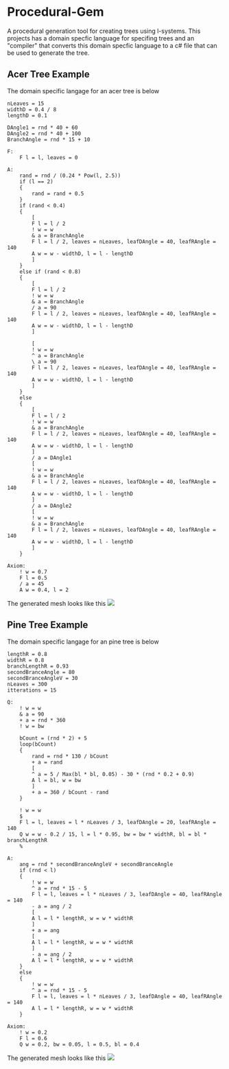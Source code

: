 # Procedural-Gem

A procedural generation tool for creating trees using l-systems. This projects has a domain specfic language for specifing trees and an "compiler" that converts this domain specfic language to a c# file that can be used to generate the tree.

## Acer Tree Example
The domain specific langage for an acer tree is below
```
nLeaves = 15
widthD = 0.4 / 8
lengthD = 0.1

DAngle1 = rnd * 40 + 60
DAngle2 = rnd * 40 + 100
BranchAngle = rnd * 15 + 10

F:
    F l = l, leaves = 0

A:
    rand = rnd / (0.24 * Pow(l, 2.5))
    if (l == 2)
    {
        rand = rand + 0.5
    }
    if (rand < 0.4)
    {
        [
        F l = l / 2
        ! w = w
        & a = BranchAngle
        F l = l / 2, leaves = nLeaves, leafDAngle = 40, leafRAngle = 140
        A w = w - widthD, l = l - lengthD
        ]
    }
    else if (rand < 0.8)
    {
        [
        F l = l / 2
        ! w = w
        & a = BranchAngle
        / a = 90
        F l = l / 2, leaves = nLeaves, leafDAngle = 40, leafRAngle = 140
        A w = w - widthD, l = l - lengthD
        ]

        [
        ! w = w
        ^ a = BranchAngle
        \ a = 90
        F l = l / 2, leaves = nLeaves, leafDAngle = 40, leafRAngle = 140
        A w = w - widthD, l = l - lengthD
        ]
    }
    else
    {
        [
        F l = l / 2
        ! w = w
        & a = BranchAngle
        F l = l / 2, leaves = nLeaves, leafDAngle = 40, leafRAngle = 140
        A w = w - widthD, l = l - lengthD
        ]
        / a = DAngle1
        [
        ! w = w
        & a = BranchAngle
        F l = l / 2, leaves = nLeaves, leafDAngle = 40, leafRAngle = 140
        A w = w - widthD, l = l - lengthD
        ]
        / a = DAngle2
        [
        ! w = w
        & a = BranchAngle
        F l = l / 2, leaves = nLeaves, leafDAngle = 40, leafRAngle = 140
        A w = w - widthD, l = l - lengthD
        ]
    }

Axiom:
    ! w = 0.7
    F l = 0.5
    / a = 45
    A w = 0.4, l = 2
```
The generated mesh looks like this
<img src="/home/kb911/Documents/Procedural-Gem/images/acer.png">

## Pine Tree Example
The domain specific langage for an pine tree is below
```
lengthR = 0.8
widthR = 0.8
branchLengthR = 0.93
secondBranceAngle = 80
secondBranceAngleV = 30
nLeaves = 300
itterations = 15

Q:
    ! w = w
    & a = 90
    + a = rnd * 360
    ! w = bw

    bCount = (rnd * 2) + 5
    loop(bCount)
    {
        rand = rnd * 130 / bCount
        + a = rand
        [
        ^ a = 5 / Max(bl * bl, 0.05) - 30 * (rnd * 0.2 + 0.9)
        A l = bl, w = bw
        ]
        + a = 360 / bCount - rand
    }

    ! w = w
    $
    F l = l, leaves = l * nLeaves / 3, leafDAngle = 20, leafRAngle = 140
    Q w = w - 0.2 / 15, l = l * 0.95, bw = bw * widthR, bl = bl * branchLengthR
    %

A:
    ang = rnd * secondBranceAngleV + secondBranceAngle
    if (rnd < l)
    {
        ! w = w
        ^ a = rnd * 15 - 5
        F l = l, leaves = l * nLeaves / 3, leafDAngle = 40, leafRAngle = 140
        - a = ang / 2
        [
        A l = l * lengthR, w = w * widthR
        ]
        + a = ang
        [
        A l = l * lengthR, w = w * widthR
        ]
        - a = ang / 2
        A l = l * lengthR, w = w * widthR
    }
    else
    {
        ! w = w
        ^ a = rnd * 15 - 5
        F l = l, leaves = l * nLeaves / 3, leafDAngle = 40, leafRAngle = 140
        A l = l * lengthR, w = w * widthR
    }

Axiom:
    ! w = 0.2
    F l = 0.6
    Q w = 0.2, bw = 0.05, l = 0.5, bl = 0.4
```
The generated mesh looks like this
<img src="/home/kb911/Documents/Procedural-Gem/images/pine.png">
